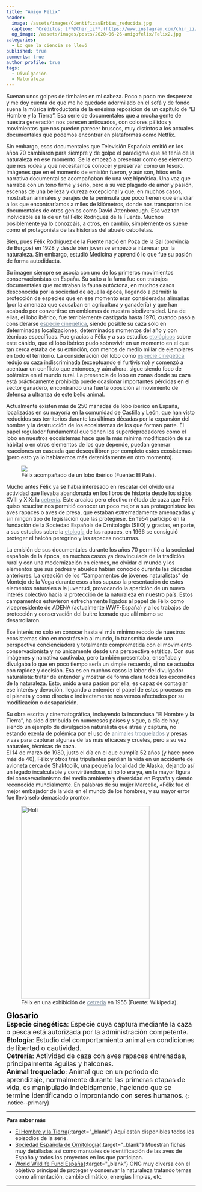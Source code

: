 ```yaml
---
title: "Amigo Félix"
header:
  image: /assets/images/CientificasErbias_reducida.jpg
  caption: "Créditos: [**@Chir_ii**](https://www.instagram.com/chir_ii/?hl=en)"
  og_image: /assets/images/posts/2020-06-26-amigofelix/Felix2.jpg
categories:
  - Lo que la ciencia se llevó
published: true
comments: true
author_profile: true
tags:
  - Divulgación
  - Naturaleza
--- 
```


Suenan unos golpes de timbales en mi cabeza. Poco a poco me desperezo y me doy cuenta de que me he quedado adormilado en el sofá y de fondo suena la música introductoria de la enésima reposición de un capítulo de “El Hombre y la Tierra”. Esa serie de documentales que a mucha gente de nuestra generación nos parecen anticuados, con colores pálidos y movimientos que nos pueden parecer bruscos, muy distintos a los actuales documentales que podemos encontrar en plataformas como Netflix.   

Sin embargo, esos documentales que Televisión Española emitió en los años 70 cambiaron para siempre y de golpe el paradigma que se tenía de la naturaleza en ese momento. Se la empezó a presentar como ese elemento que nos rodea y que necesitamos conocer y preservar como un tesoro.   
Imágenes que en el momento de emisión fueron, y aún son, hitos en la narrativa documental se acompañaban de una voz hipnótica. Una voz que narraba con un tono firme y serio, pero a su vez plagado de amor y pasión, escenas de una belleza y dureza excepcional y que, en muchos casos, mostraban animales y parajes de la península que poco tienen que envidiar a los que encontraríamos a miles de kilómetros, donde nos transportan los documentales de otros genios como David Attenborough. Esa voz tan inolvidable es la de un tal Félix Rodríguez de la Fuente. Muchos posiblemente ya lo conozcáis, a otros, en cambio, simplemente os suene como el protagonista de las historias del abuelo cebolletas.   

Bien, pues Félix Rodríguez de la Fuente nació en Poza de la Sal (provincia de Burgos) en 1928 y desde bien joven se empezó a interesar por la naturaleza. Sin embargo, estudió Medicina y aprendió lo que fue su pasión de forma autodidacta.   

Su imagen siempre se asocia con uno de los primeros movimientos conservacionistas en España. Su salto a la fama fue con trabajos documentales que mostraban la fauna autóctona, en muchos casos desconocida por la sociedad de aquella época, llegando a permitir la protección de especies que en ese momento eran consideradas alimañas (por la amenaza que causaban en agricultura y ganadería) y que han acabado por convertirse en emblemas de nuestra biodiversidad. Una de ellas, el lobo ibérico, fue terriblemente castigada hasta 1970, cuando pasó a considerarse <a style="color:lightslategray" href="https://cientificaserbias.github.io/blog/lo%20que%20la%20ciencia%20se%20llev%C3%B3/amigofelix/index.html#target">especie cinegética</a>, siendo posible su caza sólo en determinadas localizaciones, determinados momentos del año y con técnicas específicas. Fue gracias a Félix y a sus estudios <a style="color:lightslategray" href="https://cientificaserbias.github.io/blog/lo%20que%20la%20ciencia%20se%20llev%C3%B3/amigofelix/index.html#target">etológicos</a> sobre este cánido, que el lobo ibérico pudo sobrevivir en un momento en el que tan cerca estaba de su extinción, con menos de medio millar de ejemplares en todo el territorio. La consideración del lobo como <a style="color:lightslategray" href="https://cientificaserbias.github.io/blog/lo%20que%20la%20ciencia%20se%20llev%C3%B3/amigofelix/index.html#target">especie cinegética</a> redujo su caza indiscriminada (exceptuando el furtivismo) y comenzó a acentuar un conflicto que entonces, y aún ahora, sigue siendo foco de polémica en el mundo rural. La presencia de lobo en zonas donde su caza está prácticamente prohibida puede ocasionar importantes pérdidas en el sector ganadero, encontrando una fuerte oposición al movimiento de defensa a ultranza de este bello animal.   

Actualmente existen más de 250 manadas de lobo ibérico en España, localizadas en su mayoría en la comunidad de Castilla y León, que han visto reducidos sus territorios durante las últimas décadas por la expansión del hombre y la destrucción de los ecosistemas de los que forman parte. El papel regulador fundamental que tienen los superdepredadores como el lobo en nuestros ecosistemas hace que la más mínima modificación de su hábitat o en otros elementos de los que depende, puedan generar reacciones en cascada que desequilibren por completo estos ecosistemas (pero esto ya lo hablaremos más detenidamente en otro momento).


<figure>
	<img src="{{ site.url }}{{ site.baseurl }}/assets/images/posts/2020-06-26-amigofelix/Felix1.jpg"/>
	<figcaption> Félix acompañado de un lobo ibérico (Fuente: El País).</figcaption>
</figure>

Mucho antes Félix ya se había interesado en rescatar del olvido una actividad que llevaba abandonada en los libros de historia desde los siglos XVIII y XIX: la <a style="color:lightslategray" href="https://cientificaserbias.github.io/blog/lo%20que%20la%20ciencia%20se%20llev%C3%B3/amigofelix/index.html#target">cetrería</a>. Este arcaico pero efectivo método de caza que Félix quiso resucitar nos permitió conocer un poco mejor a sus protagonistas: las aves rapaces o aves de presa, que estaban extremadamente amenazadas y sin ningún tipo de legislación que las protegiese. En 1954 participó en la fundación de la Sociedad Española de Ornitología (SEO) y gracias, en parte, a sus estudios sobre la <a style="color:lightslategray" href="https://cientificaserbias.github.io/blog/lo%20que%20la%20ciencia%20se%20llev%C3%B3/amigofelix/index.html#target">etología</a> de las rapaces, en 1966 se consiguió proteger el halcón peregrino y las rapaces nocturnas.   

La emisión de sus documentales durante los años 70 permitió a la sociedad española de la época, en muchos casos ya desvinculada de la tradición rural y con una modernización en ciernes, no olvidar el mundo y los elementos que sus padres y abuelos habían conocido durante las décadas anteriores. La creación de los “Campamentos de jóvenes naturalistas” de Montejo de la Vega durante esos años supuso la presentación de estos elementos naturales a la juventud, provocando la aparición de un nuevo interés colectivo hacia la protección de la naturaleza en nuestro país. Estos campamentos estuvieron estrechamente ligados al papel de Félix como vicepresidente de ADENA (actualmente WWF-España) y a los trabajos de protección y conservación del buitre leonado que allí mismo se desarrollaron.   

Ese interés no solo en conocer hasta el más mínimo recodo de nuestros ecosistemas sino en mostrárselo al mundo, lo transmitía desde una perspectiva concienciadora y totalmente comprometida con el movimiento conservacionista y no únicamente desde una perspectiva estética. Con sus imágenes y narrativa cautivaba, pero también presentaba, enseñaba y divulgaba lo que en poco tiempo sería un simple recuerdo, si no se actuaba con rapidez y decisión. Esa es en muchos casos la labor del divulgador naturalista: tratar de entender y mostrar de forma clara todos los escondites de la naturaleza. Esto, unido a una pasión por ella, es capaz de contagiar ese interés y devoción, llegando a entender el papel de estos procesos en el planeta y como directa o indirectamente nos vemos afectados por su modificación o desaparición.   

Su obra escrita y cinematográfica, incluyendo la inconclusa “El Hombre y la Tierra”, ha sido distribuida en numerosos países y sigue, a día de hoy, siendo un ejemplo de divulgación naturalista que atrae y captura, no estando exenta de polémica por el uso de <a style="color:lightslategray" href="https://cientificaserbias.github.io/blog/lo%20que%20la%20ciencia%20se%20llev%C3%B3/amigofelix/index.html#target">animales troquelados</a> y presas vivas para capturar algunas de las más eficaces y crueles, pero a su vez naturales, técnicas de caza.   
El 14 de marzo de 1980, justo el día en el que cumplía 52 años (y hace poco más de 40), Félix y otros tres tripulantes perdían la vida en un accidente de avioneta cerca de Shaktoolik, una pequeña localidad de Alaska, dejando así un legado incalculable y convirtiéndose, si no lo era ya, en la mayor figura del conservacionismo del medio ambiente y diversidad en España y siendo reconocido mundialmente. En palabras de su mujer Marcelle, «Félix fue el mejor embajador de la vida en el mundo de los hombres, y su mayor error fue llevárselo demasiado pronto».


<figure>
	<img src="{{ site.url }}{{ site.baseurl }}/assets/images/posts/2020-06-26-amigofelix/Felix3.jpg"/alt="Holi" style="width:341px; height:512px">
	<figcaption> Félix en una exhibición de <a style="color:lightslategray" href="https://cientificaserbias.github.io/blog/lo%20que%20la%20ciencia%20se%20llev%C3%B3/amigofelix/index.html#target">cetrería</a> en 1955 (Fuente: Wikipedia).</figcaption>
</figure>

<span style="font-size:1.5em"><a id="target" style= "color:black"><b>Glosario</b></a></span>
&nbsp;   
<span style="font-size:1.25em">**Especie cinegética**: Especie cuya captura mediante la caza o pesca está autorizada por la administración competente.   
**Etología**: Estudio del comportamiento animal en condiciones de libertad o cautividad.   
**Cetrería**: Actividad de caza con aves rapaces entrenadas, principalmente águilas y halcones.   
**Animal troquelado**: Animal que en un periodo de aprendizaje, normalmente durante las primeras etapas de vida, es manipulado indebidamente, haciendo que se termine identificando o improntando con seres humanos.</span>
{: .notice--primary} 
     
---
**Para saber más**
* [El Hombre y la Tierra](https://www.rtve.es/alacarta/videos/el-hombre-y-la-tierra/){:target="_blank"} Aquí están disponibles todos los episodios de la serie.
* [Sociedad Española de Ornitología](https://www.seo.org/){:target="_blank"} Muestran fichas muy detalladas así como manuales de identificación de las aves de España y todos los proyectos en los que participan.
* [World Wildlife Fund España](https://www.wwf.es/){:target="_blank"} ONG muy diversa con el objetivo principal de proteger y conservar la naturaleza tratando temas como alimentación, cambio climático, energías limpias, etc.

---

